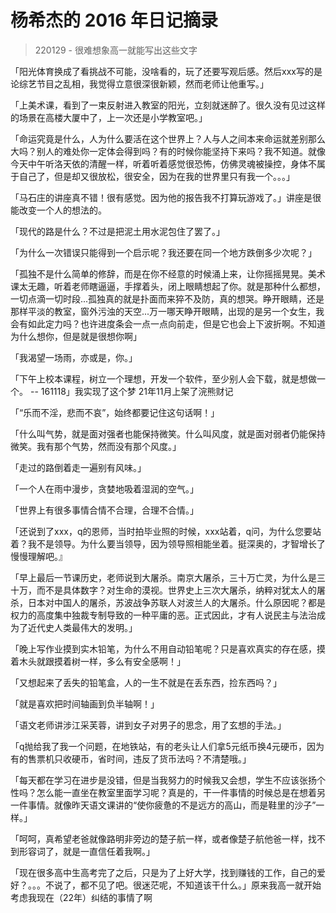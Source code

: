 # 杨希杰的 2016 年日记摘录

> 220129 - 很难想象高一就能写出这些文字

「阳光体育换成了看挑战不可能，没啥看的，玩了还要写观后感。然后xxx写的是论综艺节目之乱相，我觉得立意很深很新颖，然而老师让他重写。」

「上美术课，看到了一束反射进入教室的阳光，立刻就迷醉了。很久没有见过这样的场景在高楼大厦中了，上一次还是小学教室吧。」

「命运究竟是什么，人为什么要活在这个世界上？人与人之间本来命运就差别那么大吗？别人的难处你一定体会得到吗？有的时候你能坚持下来吗？我不知道。就像今天中午听洛天依的清醒一样，听着听着感觉很恐怖，仿佛灵魂被操控，身体不属于自己了，但是却又很放松，很安全，因为在我的世界里只有我一个。。。」

「马石庄的讲座真不错！很有感觉。因为他的报告我不打算玩游戏了。」讲座是很能改变一个人的想法的。

「现代的路是什么？不过是把泥土用水泥包住了罢了。」

「为什么一次错误只能得到一个启示呢？我还要在同一个地方跌倒多少次呢？」

「孤独不是什么简单的修辞，而是在你不经意的时候涌上来，让你摇摇晃晃。美术课太无趣，听着老师瞎逼逼，手撑着头，闭上眼睛想起了你。就是那种什么都想，一切点滴一切时段...孤独真的就是扑面而来猝不及防，真的想哭。睁开眼睛，还是那样平淡的教室，窗外污浊的天空...万一哪天睁开眼睛，出现的是另一个女生，我会有如此定力吗？也许进度条会一点一点向前走，但是它也会上下波折啊。不知道为什么想你，但是就是很想你啊」

「我渴望一场雨，亦或是，你。」

「下午上校本课程，树立一个理想，开发一个软件，至少别人会下载，就是想做一个。 -- 161118」我实现了这个梦 21年11月上架了浣熊财记

「“乐而不淫，悲而不哀”，始终都要记住这句话啊！」

「什么叫气势，就是面对强者也能保持微笑。什么叫风度，就是面对弱者仍能保持微笑。我有那个气势，然而没有那个风度。」

「走过的路倒着走一遍别有风味。」

「一个人在雨中漫步，贪婪地吸着湿润的空气。」

「世界上有很多事情合情不合理，合理不合情。」

「还说到了xxx，q的恩师，当时拍毕业照的时候，xxx站着，q问，为什么您要站着？我不是领导。为什么要当领导，因为领导照相能坐着。挺深奥的，才智增长了慢慢理解吧。』

「早上最后一节课历史，老师说到大屠杀。南京大屠杀，三十万亡灵，为什么是三十万，而不是具体数字？对生命的漠视。世界史上三次大屠杀，纳粹对犹太人的屠杀，日本对中国人的屠杀，苏波战争苏联人对波兰人的大屠杀。什么原因呢？都是权力的高度集中独裁专制导致的一种平庸的恶。正式因此，才有人说民主与法治成为了近代史人类最伟大的发明。」

「晚上写作业摸到实木铅笔，为什么不用自动铅笔呢？只是喜欢真实的存在感，摸着木头就跟摸着树一样，多么有安全感啊！」

「又想起来了丢失的铅笔盒，人的一生不就是在丢东西，捡东西吗？」

「就是喜欢把时间轴画到负半轴啊！」

「语文老师讲涉江采芙蓉，讲到女子对男子的思念，用了玄想的手法。」

「q抛给我了我一个问题，在地铁站，有的老头让人们拿5元纸币换4元硬币，因为有的售票机只收硬币，省时间，违反了货币法吗？不清楚哦。」

「每天都在学习在进步是没错，但是当我努力的时候我又会想，学生不应该张扬个性吗？怎么能一直坐在教室里面学习呢？真是的，干一件事情的时候总是在想着另一件事情。就像昨天语文课讲的“使你疲惫的不是远方的高山，而是鞋里的沙子”一样。」

「呵呵，真希望老爸就像路明非旁边的楚子航一样，或者像楚子航他爸一样，找不到形容词了，就是一直信任着我啊。」

「现在很多高中生高考完了之后，只是为了上好大学，找到赚钱的工作，自己的爱好？。。。不说了，都不见了吧。很迷茫呢，不知道该干什么。」原来我高一就开始考虑我现在（22年）纠结的事情了啊
